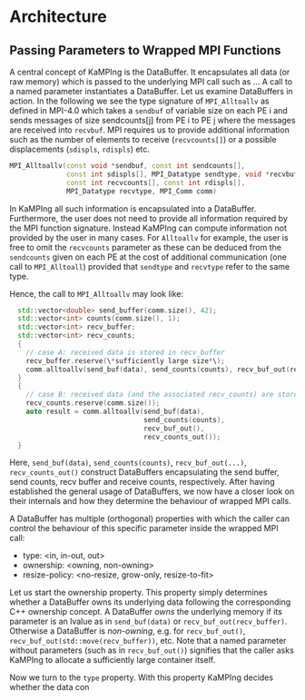Architecture
==================================================

Passing Parameters to Wrapped MPI Functions
-------------------------------------------

A central concept of KaMPIng is the DataBuffer. It encapsulates all data (or raw memory) which is passed to the underlying MPI call such as ...
A call to a named parameter instantiates a DataBuffer.
Let us examine DataBuffers in action. In the following we see the type signature of `MPI_Alltoallv` as defined in MPI-4.0 which takes a `sendbuf` of variable
size on each PE i and sends messages of size sendcounts[j] from PE i to PE j where the messages are received into `recvbuf`.
MPI requires us to provide additional information such as the number of elements to receive (`recvcounts[]`) or a possible displacements (`sdispls`, `rdispls`) etc.
```cpp
MPI_Alltoallv(const void *sendbuf, const int sendcounts[],
              const int sdispls[], MPI_Datatype sendtype, void *recvbuf,
              const int recvcounts[], const int rdispls[],
              MPI_Datatype recvtype, MPI_Comm comm)
```

In KaMPIng all such information is encapsulated into a DataBuffer. Furthermore, the user does not need to provide all information required by the MPI function signature.
Instead KaMPIng can compute information not provided by the user in many cases. For `Alltoallv` for example, the user is free to omit the `recvcounts` parameter as these can be deduced from the `sendcounts` given on each PE at the cost of additional communication (one call to `MPI_Alltoall`) provided that `sendtype` and `recvtype` refer to the same type.

Hence, the call to `MPI_Alltoallv` may look like:
```cpp
  std::vector<double> send_buffer(comm.size(), 42);
  std::vector<int> counts(comm.size(), 1);
  std::vector<int> recv_buffer;
  std::vector<int> recv_counts;
  {
    // case A: received data is stored in recv_buffer
    recv_buffer.reserve(\*sufficiently large size*\);
    comm.alltoallv(send_buf(data), send_counts(counts), recv_buf_out(recv_buffer), recv_counts_out();
  }
  {
    // case B: received data (and the associated recv_counts) are stored in a std::tuple like result object and be retrieved from there.
    recv_counts.reserve(comm.size());
    auto result = comm.alltoallv(send_buf(data),
                                 send_counts(counts),
                                 recv_buf_out(),
                                 recv_counts_out());
  }
```

Here, `send_buf(data)`, `send_counts(counts)`, `recv_buf_out(...)`, `recv_counts_out()` construct DataBuffers encapsulating the send buffer, send counts, recv buffer and receive counts, respectively.
After having established the general usage of DataBuffers, we now have a closer look on their internals and how they determine the behaviour of wrapped MPI calls.

A DataBuffer has multiple (orthogonal) properties with which the caller can control the behaviour of this specific parameter inside the wrapped MPI call:
- type: <in, in-out, out>
- ownership: <owning, non-owning>
- resize-policy: <no-resize, grow-only, resize-to-fit>

Let us start the ownership property. This property simply determines whether a DataBuffer owns its underlying data following the corresponding C++ ownership concept.
A DataBuffer *owns* the underlying memory if its parameter is an lvalue as in `send_buf(data)` or `recv_buf_out(recv_buffer)`.
Otherwise a DataBuffer is *non-owning*, e.g. for `recv_buf_out()`, `recv_buf_out(std::move(recv_buffer))`,  etc.
Note that a named parameter without parameters (such as in `recv_buf_out()`) signifies that the caller asks KaMPIng to allocate a sufficiently large container itself.

Now we turn to the `type` property. With this property KaMPIng decides whether the data con




